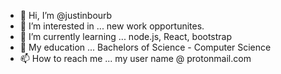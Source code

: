 - 👋 Hi, I’m @justinbourb
- 👀 I’m interested in ... new work opportunites.
- 🌱 I’m currently learning ... node.js, React, bootstrap
- 💞️ My education ... Bachelors of Science - Computer Science
- 📫 How to reach me ... my user name @ protonmail.com

<!---
justinbourb/justinbourb is a ✨ special ✨ repository because its `README.md` (this file) appears on your GitHub profile.
You can click the Preview link to take a look at your changes.
--->
